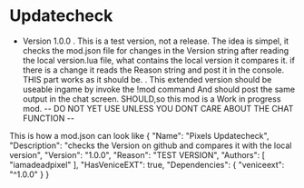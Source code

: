 # Updatecheck
- Version 1.0.0
.
This is a test version, not a release.
The idea is simpel, it checks the mod.json file
for changes in the Version string
after reading the local version.lua file, what contains the local version
it compares it.
if there is a change it reads the Reason string and post it in the console.
THIS part works as it should be.
.
This extended version should be useable ingame by invoke the !mod command
And should post the same output in the chat screen.
SHOULD,so this mod is a Work in progress mod.
-- DO NOT YET USE UNLESS YOU DONT CARE ABOUT THE CHAT FUNCTION --

This is how a mod.json can look like
{
    "Name": "Pixels Updatecheck",
    "Description": "checks the Version on github and compares it with the local version",
    "Version": "1.0.0",
    "Reason": "TEST VERSION", 
    "Authors": [ "iamadeadpixel" ],
    "HasVeniceEXT": true,
    "Dependencies": {
        "veniceext": "^1.0.0"
     }
}
